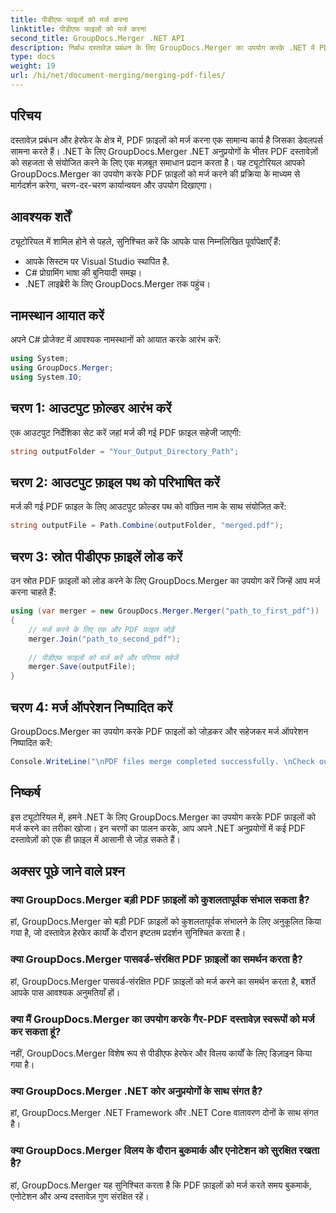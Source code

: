 ```yaml
---
title: पीडीएफ फाइलों को मर्ज करना
linktitle: पीडीएफ फाइलों को मर्ज करना
second_title: GroupDocs.Merger .NET API
description: निर्बाध दस्तावेज़ प्रबंधन के लिए GroupDocs.Merger का उपयोग करके .NET में PDF फ़ाइलों को प्रोग्रामेटिक रूप से मर्ज करना सीखें।
type: docs
weight: 19
url: /hi/net/document-merging/merging-pdf-files/
---
```

## परिचय
दस्तावेज़ प्रबंधन और हेरफेर के क्षेत्र में, PDF फ़ाइलों को मर्ज करना एक सामान्य कार्य है जिसका डेवलपर्स सामना करते हैं। .NET के लिए GroupDocs.Merger .NET अनुप्रयोगों के भीतर PDF दस्तावेज़ों को सहजता से संयोजित करने के लिए एक मज़बूत समाधान प्रदान करता है। यह ट्यूटोरियल आपको GroupDocs.Merger का उपयोग करके PDF फ़ाइलों को मर्ज करने की प्रक्रिया के माध्यम से मार्गदर्शन करेगा, चरण-दर-चरण कार्यान्वयन और उपयोग दिखाएगा।
## आवश्यक शर्तें
ट्यूटोरियल में शामिल होने से पहले, सुनिश्चित करें कि आपके पास निम्नलिखित पूर्वापेक्षाएँ हैं:
- आपके सिस्टम पर Visual Studio स्थापित है.
- C# प्रोग्रामिंग भाषा की बुनियादी समझ।
- .NET लाइब्रेरी के लिए GroupDocs.Merger तक पहुंच।

## नामस्थान आयात करें
अपने C# प्रोजेक्ट में आवश्यक नामस्थानों को आयात करके आरंभ करें:
```csharp
using System; 
using GroupDocs.Merger;
using System.IO;
```
## चरण 1: आउटपुट फ़ोल्डर आरंभ करें
एक आउटपुट निर्देशिका सेट करें जहां मर्ज की गई PDF फ़ाइल सहेजी जाएगी:
```csharp
string outputFolder = "Your_Output_Directory_Path";
```
## चरण 2: आउटपुट फ़ाइल पथ को परिभाषित करें
मर्ज की गई PDF फ़ाइल के लिए आउटपुट फ़ोल्डर पथ को वांछित नाम के साथ संयोजित करें:
```csharp
string outputFile = Path.Combine(outputFolder, "merged.pdf");
```
## चरण 3: स्रोत पीडीएफ फ़ाइलें लोड करें
उन स्रोत PDF फ़ाइलों को लोड करने के लिए GroupDocs.Merger का उपयोग करें जिन्हें आप मर्ज करना चाहते हैं:
```csharp
using (var merger = new GroupDocs.Merger.Merger("path_to_first_pdf"))
{
    // मर्ज करने के लिए एक और PDF फ़ाइल जोड़ें
    merger.Join("path_to_second_pdf");
    
    // पीडीएफ फाइलों को मर्ज करें और परिणाम सहेजें
    merger.Save(outputFile);
}
```
## चरण 4: मर्ज ऑपरेशन निष्पादित करें
GroupDocs.Merger का उपयोग करके PDF फ़ाइलों को जोड़कर और सहेजकर मर्ज ऑपरेशन निष्पादित करें:
```csharp
Console.WriteLine("\nPDF files merge completed successfully. \nCheck output in {0}", outputFolder);
```

## निष्कर्ष
इस ट्यूटोरियल में, हमने .NET के लिए GroupDocs.Merger का उपयोग करके PDF फ़ाइलों को मर्ज करने का तरीका खोजा। इन चरणों का पालन करके, आप अपने .NET अनुप्रयोगों में कई PDF दस्तावेज़ों को एक ही फ़ाइल में आसानी से जोड़ सकते हैं।

## अक्सर पूछे जाने वाले प्रश्न
### क्या GroupDocs.Merger बड़ी PDF फ़ाइलों को कुशलतापूर्वक संभाल सकता है?
हां, GroupDocs.Merger को बड़ी PDF फ़ाइलों को कुशलतापूर्वक संभालने के लिए अनुकूलित किया गया है, जो दस्तावेज़ हेरफेर कार्यों के दौरान इष्टतम प्रदर्शन सुनिश्चित करता है।
### क्या GroupDocs.Merger पासवर्ड-संरक्षित PDF फ़ाइलों का समर्थन करता है?
हां, GroupDocs.Merger पासवर्ड-संरक्षित PDF फ़ाइलों को मर्ज करने का समर्थन करता है, बशर्ते आपके पास आवश्यक अनुमतियाँ हों।
### क्या मैं GroupDocs.Merger का उपयोग करके गैर-PDF दस्तावेज़ स्वरूपों को मर्ज कर सकता हूं?
नहीं, GroupDocs.Merger विशेष रूप से पीडीएफ हेरफेर और विलय कार्यों के लिए डिज़ाइन किया गया है।
### क्या GroupDocs.Merger .NET कोर अनुप्रयोगों के साथ संगत है?
हां, GroupDocs.Merger .NET Framework और .NET Core वातावरण दोनों के साथ संगत है।
### क्या GroupDocs.Merger विलय के दौरान बुकमार्क और एनोटेशन को सुरक्षित रखता है?
हां, GroupDocs.Merger यह सुनिश्चित करता है कि PDF फ़ाइलों को मर्ज करते समय बुकमार्क, एनोटेशन और अन्य दस्तावेज़ गुण संरक्षित रहें।